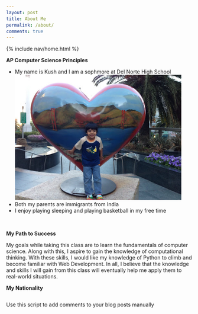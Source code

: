 ```yaml
---
layout: post
title: About Me
permalink: /about/
comments: true
---
```

{% include nav/home.html %}

**AP Computer Science Principles**
<ul>
<li>My name is Kush and I am a sophmore at Del Norte High School</li>
<img><img src="../me_pic.jpg" alt="Picture of me" width="450" style="height: auto;">
<br>
<li>Both my parents are immigrants from India</li>
<li>I enjoy playing sleeping and playing basketball in my free time</li>
</ul>
<br>



**My Path to Success**

My goals while taking this class are to learn the fundamentals of 
computer science. Along with this, I aspire to gain the knowledge of computational thinking.
With these skills, I would like my knowledge of Python to climb and become familiar 
with Web Development. In all, I believe that the knowledge and skills I will gain from this
class will eventually help me apply them to real-world situations.
<br>

**My Nationality**
<br>
<style>
    .grid-container {
        display: grid;
        grid-template-columns: repeat(auto-fill, minmax(150px, 1fr)); /* Dynamic columns */
        gap: 10px;
    }
    .grid-item {
        text-align: center;
    }
    .grid-item img {
        width: 100%;
        height: 100px; /* Fixed height for uniformity */
        object-fit: contain; /* Ensure the image fits within the fixed height */
    }
    .grid-item p {
        margin: 5px 0; /* Add some margin for spacing */
    }
</style>

<div class="grid-container" id="grid_container">
    <!-- content will be added here by JavaScript -->
</div>

<script>
    var container = document.getElementById("grid_container");

    var http_source = "https://upload.wikimedia.org/wikipedia/commons/";
    var living_in_the_world = [
        {"flag": "a/a4/Flag_of_the_United_States.svg", "description": "American"},
        {"flag": "4/41/Flag_of_India.svg", "description": "Indian"},
    ]; 
    
    for (const location of living_in_the_world) {
        var gridItem = document.createElement("div");
        gridItem.className = "grid-item";
        
        var img = document.createElement("img");
        img.src = http_source + location.flag;
        img.alt = location.flag + " Flag";

        var description = document.createElement("p");
        description.textContent = location.description;

        gridItem.appendChild(img);
        gridItem.appendChild(description);
        container.appendChild(gridItem);
    }
</script>

Use this script to add comments to your blog posts manually

<script src="https://utteranc.es/client.js"
        repo="kushs_2025/kush1434"
        issue-term="title"
        label="blogpost-comment"
        theme="github-light"
        crossorigin="anonymous"
        async>
</script>